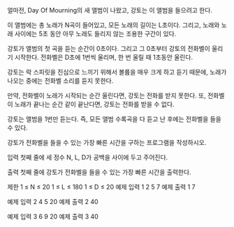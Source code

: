 얼마전, Day Of Mourning의 새 앨범이 나왔고, 강토는 이 앨범을 들으려고 한다.

이 앨범에는 총 노래가 N곡이 들어있고, 모든 노래의 길이는 L초이다. 그리고, 노래와 노래 사이에는 5초 동안 아무 노래도 들리지 않는 조용한 구간이 있다.

강토가 앨범의 첫 곡을 듣는 순간이 0초이다. 그리고 그 0초부터 강토의 전화벨이 울리기 시작한다. 전화벨은 D초에 1번씩 울리며, 한 번 울릴 때 1초동안 울린다.

강토는 락 스피릿을 진심으로 느끼기 위해서 볼륨을 매우 크게 하고 듣기 때문에, 노래가 나오는 중에는 전화벨 소리를 듣지 못한다.

만약, 전화벨이 노래가 시작되는 순간 울린다면, 강토는 전화를 받지 못한다. 또, 전화벨이 노래가 끝나는 순간 같이 끝난다면, 강토는 전화를 받을 수 없다.

강토는 앨범을 1번만 듣는다. 즉, 모든 앨범 수록곡을 다 듣고 난 후에는 전화벨을 들을 수 있다.

강토가 전화벨을 들을 수 있는 가장 빠른 시간을 구하는 프로그램을 작성하시오.

입력
첫째 줄에 세 정수 N, L, D가 공백을 사이에 두고 주어진다.

출력
첫째 줄에 강토가 전화벨을 들을 수 있는 가장 빠른 시간을 출력한다.

제한
1 ≤ N ≤ 20
1 ≤ L ≤ 180
1 ≤ D ≤ 20
예제 입력 1 
2 5 7
예제 출력 1 
7

예제 입력 2 
4 5 20
예제 출력 2 
40

예제 입력 3 
6 9 20
예제 출력 3 
40